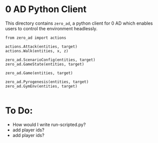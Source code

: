 # 0 AD Python Client
This directory contains `zero_ad`, a python client for 0 AD which enables users to control the environment headlessly.

```
from zero_ad import actions

actions.Attack(entities, target)
actions.Walk(entities, x, z)

zero_ad.ScenarioConfig(entities, target)
zero_ad.GameState(entities, target)

zero_ad.Game(entities, target)

zero_ad.Pyrogenesis(entities, target)
zero_ad.GymEnv(entities, target)


```

# To Do:
- How would I write run-scripted.py?
- add player ids?
- add player ids?

